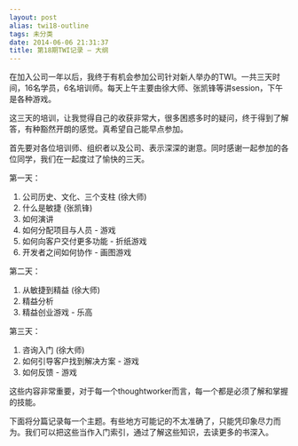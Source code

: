 ```yaml
---
layout: post
alias: twi18-outline
tags: 未分类
date: 2014-06-06 21:31:37
title: 第18期TWI记录 – 大纲
---
```


在加入公司一年以后，我终于有机会参加公司针对新人举办的TWI。一共三天时间，16名学员，6名培训师。每天上午主要由徐大师、张凯锋等讲session，下午是各种游戏。

这三天的培训，让我觉得自己的收获非常大，很多困惑多时的疑问，终于得到了解答，有种豁然开朗的感觉。真希望自己能早点参加。

首先要对各位培训师、组织者以及公司、表示深深的谢意。同时感谢一起参加的各位同学，我们在一起度过了愉快的三天。

第一天：

1.  公司历史、文化、三个支柱 (徐大师)
2.  什么是敏捷 (张凯锋)
3.  如何演讲
4.  如何分配项目与人员 - 游戏
5.  如何向客户交付更多功能 - 折纸游戏
6.  开发者之间如何协作 - 画图游戏

第二天：

1.  从敏捷到精益 (徐大师)
2.  精益分析
3.  精益创业游戏 - 乐高

第三天：

1.  咨询入门 (徐大师)
2.  如何引导客户找到解决方案 - 游戏
3.  如何反馈 - 游戏

这些内容非常重要，对于每一个thoughtworker而言，每一个都是必须了解和掌握的技能。

下面将分篇记录每一个主题。有些地方可能记的不太准确了，只能凭印象尽力而为。我们可以把这些当作入门索引，通过了解这些知识，去读更多的书深入。
